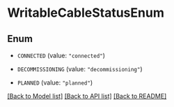 # WritableCableStatusEnum

## Enum


* `CONNECTED` (value: `"connected"`)

* `DECOMMISSIONING` (value: `"decommissioning"`)

* `PLANNED` (value: `"planned"`)


[[Back to Model list]](../README.md#documentation-for-models) [[Back to API list]](../README.md#documentation-for-api-endpoints) [[Back to README]](../README.md)


